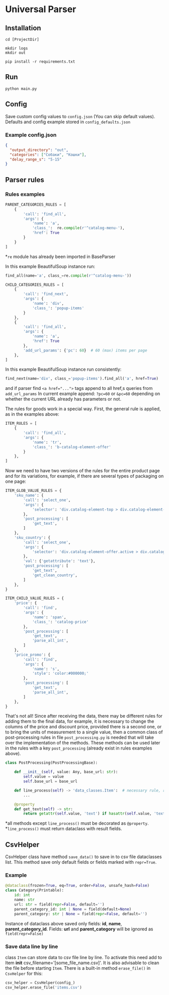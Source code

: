 # Universal Parser

## Installation

```shell
cd [ProjectDir]

mkdir logs
mkdir out

pip install -r requirements.txt
```

## Run

```shell
python main.py
```

## Config

Save custom config values to `config.json` (You can skip default values).
Defaults and config example stored in `config_defaults.json`

### Example config.json

```json
{
  "output_directory": "out",
  "categories": ["Собаки", "Кошки"],
  "delay_range_s": "5-15"
}
```

## Parser rules

### Rules examples

```python
PARENT_CATEGORIES_RULES = [
    {
        'call': 'find_all',
        'args': {
            'name': 'a',
            'class_':  re.compile(r'^catalog-menu-'),
            'href': True
        }
    }
]
```
*`re` module has already been imported in BaseParser 

In this example BeautifulSoup instance run:
```python
find_all(name='a', class_=re.compile(r'^catalog-menu-'))
```


```python
CHILD_CATEGORIES_RULES = [
    {
        'call': 'find_next',
        'args': {
            'name': 'div',
            'class_': 'popup-items'
        }
    },
    {
        'call': 'find_all',
        'args': {
            'name': 'a',
            'href': True
        },
        'add_url_params': {'pc': 60}  # 60 (max) items per page
    },
]
```

In this example BeautifulSoup instance run consistently:
```python
find_next(name='div', class_='popup-items').find_all('a', href=True)
```
and if parser find `<a href="...">` tags append to all href,s queries from `add_url_params`
In current example append: `?pc=60` or `&pc=60` depending on whether the current URL 
already has parameters or not.


The rules for goods work in a special way.
First, the general rule is applied, as in the examples above:

```python
ITEM_RULES = [
    {
        'call': 'find_all',
        'args': {
            'name': 'tr',
            'class_': 'b-catalog-element-offer'
        }
    },
]
```

Now we need to have two versions of the rules for the entire product page and for its variations, for example, 
if there are several types of packaging on one page:

```python
ITEM_GLOB_VALUE_RULES = {
    'sku_name': {
        'call': 'select_one',
        'args': {
            'selector': 'div.catalog-element-top > div.catalog-element-right-area > div > h1',
        },
        'post_processing': [
            'get_text',
        ]
    },
    'sku_country': {
        'call': 'select_one',
        'args': {
            'selector': 'div.catalog-element-offer.active > div.catalog-element-offer-left > p',
        },
        'val': {'getattribute': 'text'},
        'post_processing': [
            'get_text',
            'get_clean_country',
        ]
    },
}

ITEM_CHILD_VALUE_RULES = {
    'price': {
        'call': 'find',
        'args': {
            'name': 'span',
            'class_': 'catalog-price'
        },
        'post_processing': [
            'get_text',
            'parse_all_int',
        ]
    },
    'price_promo': {
        'call': 'find',
        'args': {
            'name': 's',
            'style': 'color:#000000;'
        },
        'post_processing': [
            'get_text',
            'parse_all_int',
        ]
    },
}
```

That's not all! Since after receiving the data, there may be different rules 
for adding them to the final data, for example, it is necessary to change 
the columns of the price and discount price, provided there is a second one, 
or to bring the units of measurement to a single value, then a common class of 
post-processing rules in file `post_processing.py` is needed that will take over the implementation of the methods. 
These methods can be used later in the rules with a key `post_processing` 
(already exist in rules examples above).

```python
class PostProcessing(PostProcessingBase):

    def __init__(self, value: Any, base_url: str):
        self.value = value
        self.base_url = base_url

    def line_process(self) -> 'data_classes.Item':  # necessary rule, run for each line of data
        ...

    @property
    def get_text(self) -> str:
        return getattr(self.value, 'text') if hasattr(self.value, 'text') else ''

```
*all methods except `line_process()` must be decorated as `@property`.
*`line_process()` must return dataclass with result fields.

## CsvHelper

CsvHelper class have method `save_data()` to save in to csv file dataclasses list.
This method save only default fields or fields marked with `repr=True`.

### Example

```python
@dataclass(frozen=True, eq=True, order=False, unsafe_hash=False)
class Category(Printable):
    id: int
    name: str
    url: str = field(repr=False, default='')
    parent_category_id: int | None = field(default=None)
    parent_category: str | None = field(repr=False, default='')
```

Instance of dataclass above saved only fields: **id**, **name**, **parent_category_id**.
Fields: **url** and **parent_category** will be ignored as `field(repr=False)`

### Save data line by line

class `Item` can store data to csv file line by line. To activate this need add to Item __init__ csv_filename='[some_file_name.csv]'.
It is also advisable to clean the file before starting `Item`. There is a built-in method `erase_file()` in `CsvHelper` for this:

```python
csv_helper = CsvHelper(config_)
csv_helper.erase_file('items.csv')
```

